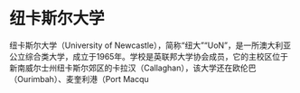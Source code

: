 # 纽卡斯尔大学

纽卡斯尔大学（University of Newcastle），简称“纽大”“UoN”，是一所澳大利亚公立综合类大学，成立于1965年。学校是英联邦大学协会成员，它的主校区位于新南威尔士州纽卡斯尔郊区的卡拉汉（Callaghan），该大学还在欧伦巴（Ourimbah）、麦奎利港（Port Macqu